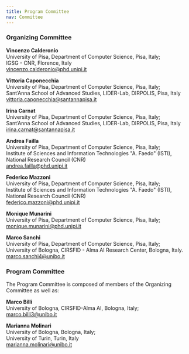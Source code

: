 ```yaml
---
title: Program Committee
nav: Committee
---
```



### Organizing Committee

**Vincenzo Calderonio**<br>
University of Pisa, Department of Computer Science, Pisa, Italy;<br>
IGSG - CNR, Florence, Italy<br>
<a href="mailto:vincenzo.calderonio@phd.unipi.it ">vincenzo.calderonio@phd.unipi.it <a>

**Vittoria Caponecchia**<br>
University of Pisa, Department of Computer Science, Pisa, Italy; <br>
Sant’Anna School of Advanced Studies, LIDER-Lab, DIRPOLIS, Pisa, Italy<br>
<a href="mailto:vittoria.caponecchia@santannapisa.it">vittoria.caponecchia@santannapisa.it<a>

**Irina Carnat**<br>
University of Pisa, Department of Computer Science, Pisa, Italy;<br>
Sant’Anna School of Advanced Studies, LIDER-Lab, DIRPOLIS, Pisa, Italy<br>
<a href="mailto:irina.carnat@santannapisa.it ">irina.carnat@santannapisa.it <a>

**Andrea Failla**<br>
University of Pisa, Department of Computer Science, Pisa, Italy;<br>
Institute of Sciences and Information Technologies "A. Faedo" (ISTI), National Research Council (CNR)<br>
<a href="mailto:andrea.failla@phd.unipi.it">andrea.failla@phd.unipi.it<a>

**Federico Mazzoni**<br>
University of Pisa, Department of Computer Science, Pisa, Italy;<br>
Institute of Sciences and Information Technologies "A. Faedo" (ISTI), National Research Council (CNR)<br>
<a href="mailto:federico.mazzoni@phd.unipi.it">federico.mazzoni@phd.unipi.it<a>

**Monique Munarini**<br>
University of Pisa, Department of Computer Science, Pisa, Italy;<br>
<a href="mailto:monique.munarini@phd.unipi.it">monique.munarini@phd.unipi.it<a>

**Marco Sanchi**<br>
University of Pisa, Department of Computer Science, Pisa, Italy;<br>
University of Bologna, CIRSFID - Alma AI Research Center, Bologna, Italy.<br>
<a href="mailto:marco.sanchi4@unibo.it">marco.sanchi4@unibo.it<a>


### Program Committee

The Program Committee is composed of members of the Organizing Committee as well as:

**Marco Billi**<br>
University of Bologna, CIRSFID-Alma AI, Bologna, Italy;<br>
<a href="mailto:marco.billi3@unibo.it">marco.billi3@unibo.it<a><br>

**Marianna Molinari**<br>
University of Bologna, Bologna, Italy;<br>
University of Turin, Turin, Italy<br>
<a href="mailto:marianna.molinari2@unibo.it">marianna.molinari@unibo.it<a><br>